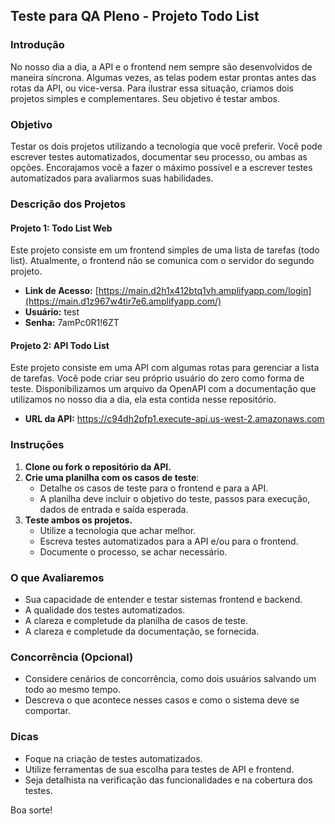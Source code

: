 ## Teste para QA Pleno - Projeto Todo List

### Introdução
No nosso dia a dia, a API e o frontend nem sempre são desenvolvidos de maneira síncrona. Algumas vezes, as telas podem estar prontas antes das rotas da API, ou vice-versa. Para ilustrar essa situação, criamos dois projetos simples e complementares. Seu objetivo é testar ambos.

### Objetivo
Testar os dois projetos utilizando a tecnologia que você preferir. Você pode escrever testes automatizados, documentar seu processo, ou ambas as opções. Encorajamos você a fazer o máximo possível e a escrever testes automatizados para avaliarmos suas habilidades.

### Descrição dos Projetos

#### Projeto 1: Todo List Web
Este projeto consiste em um frontend simples de uma lista de tarefas (todo list). Atualmente, o frontend não se comunica com o servidor do segundo projeto.

- **Link de Acesso:** [https://main.d2h1x412btq1vh.amplifyapp.com/login](https://main.d1z967w4tir7e6.amplifyapp.com/)
- **Usuário:** test
- **Senha:** 7amPc0R1!6ZT

#### Projeto 2: API Todo List
Este projeto consiste em uma API com algumas rotas para gerenciar a lista de tarefas. Você pode criar seu próprio usuário do zero como forma de teste. Disponibilizamos um arquivo da OpenAPI com a documentação que utilizamos no nosso dia a dia, ela esta contida nesse repositório.

- **URL da API:** https://c94dh2pfp1.execute-api.us-west-2.amazonaws.com

### Instruções
1. **Clone ou fork o repositório da API.**
2. **Crie uma planilha com os casos de teste**:
   - Detalhe os casos de teste para o frontend e para a API.
   - A planilha deve incluir o objetivo do teste, passos para execução, dados de entrada e saída esperada.
3. **Teste ambos os projetos.**
   - Utilize a tecnologia que achar melhor.
   - Escreva testes automatizados para a API e/ou para o frontend.
   - Documente o processo, se achar necessário.

### O que Avaliaremos
- Sua capacidade de entender e testar sistemas frontend e backend.
- A qualidade dos testes automatizados.
- A clareza e completude da planilha de casos de teste.
- A clareza e completude da documentação, se fornecida.

### Concorrência (Opcional)
- Considere cenários de concorrência, como dois usuários salvando um todo ao mesmo tempo.
- Descreva o que acontece nesses casos e como o sistema deve se comportar.

### Dicas
- Foque na criação de testes automatizados.
- Utilize ferramentas de sua escolha para testes de API e frontend.
- Seja detalhista na verificação das funcionalidades e na cobertura dos testes.

Boa sorte!
